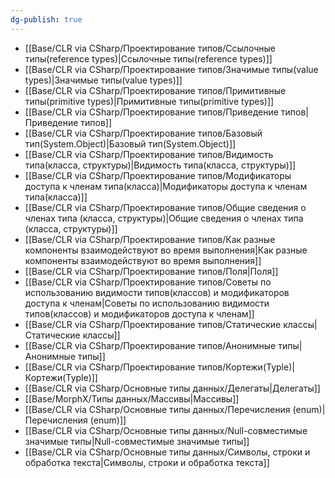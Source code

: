 ```yaml
---
dg-publish: true
---
```


- [[Base/CLR via CSharp/Проектирование типов/Ссылочные типы(reference types)\|Ссылочные типы(reference types)]]
- [[Base/CLR via CSharp/Проектирование типов/Значимые типы(value types)\|Значимые типы(value types)]]
- [[Base/CLR via CSharp/Проектирование типов/Примитивные типы(primitive types)\|Примитивные типы(primitive types)]]
- [[Base/CLR via CSharp/Проектирование типов/Приведение типов\|Приведение типов]]
- [[Base/CLR via CSharp/Проектирование типов/Базовый тип(System.Object)\|Базовый тип(System.Object)]]
- [[Base/CLR via CSharp/Проектирование типов/Видимость типа(класса, структуры)\|Видимость типа(класса, структуры)]]
- [[Base/CLR via CSharp/Проектирование типов/Модификаторы доступа к членам типа(класса)\|Модификаторы доступа к членам типа(класса)]]
- [[Base/CLR via CSharp/Проектирование типов/Общие сведения о членах типа (класса, структуры)\|Общие сведения о членах типа (класса, структуры)]]
- [[Base/CLR via CSharp/Проектирование типов/Как разные компоненты взаимодействуют во время выполнения\|Как разные компоненты взаимодействуют во время выполнения]]
- [[Base/CLR via CSharp/Проектирование типов/Поля\|Поля]]
- [[Base/CLR via CSharp/Проектирование типов/Советы по использованию видимости типов(классов) и модификаторов доступа к членам\|Советы по использованию видимости типов(классов) и модификаторов доступа к членам]]
- [[Base/CLR via CSharp/Проектирование типов/Статические классы\|Статические классы]]
- [[Base/CLR via CSharp/Проектирование типов/Анонимные типы\|Анонимные типы]]
- [[Base/CLR via CSharp/Проектирование типов/Кортежи(Typle)\|Кортежи(Typle)]]
- [[Base/CLR via CSharp/Основные типы данных/Делегаты\|Делегаты]]
- [[Base/MorphX/Типы данных/Массивы\|Массивы]]
- [[Base/CLR via CSharp/Основные типы данных/Перечисления (enum)\|Перечисления (enum)]]
- [[Base/CLR via CSharp/Основные типы данных/Null-совместимые значимые типы\|Null-совместимые значимые типы]]
- [[Base/CLR via CSharp/Основные типы данных/Символы, строки и обработка текста\|Символы, строки и обработка текста]]